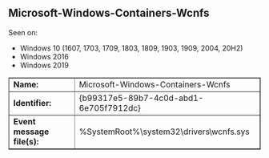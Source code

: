 ## Microsoft-Windows-Containers-Wcnfs

Seen on:
* Windows 10 (1607, 1703, 1709, 1803, 1809, 1903, 1909, 2004, 20H2)
* Windows 2016
* Windows 2019

<table border="1" class="docutils">
  <tbody>
    <tr>
      <td><b>Name:</b></td>
      <td>Microsoft-Windows-Containers-Wcnfs</td>
    </tr>
    <tr>
      <td><b>Identifier:</b></td>
      <td>{b99317e5-89b7-4c0d-abd1-6e705f7912dc}</td>
    </tr>
    <tr>
      <td><b>Event message file(s):</b></td>
      <td>%SystemRoot%\system32\drivers\wcnfs.sys</td>
    </tr>
  </tbody>
</table>

&nbsp;

